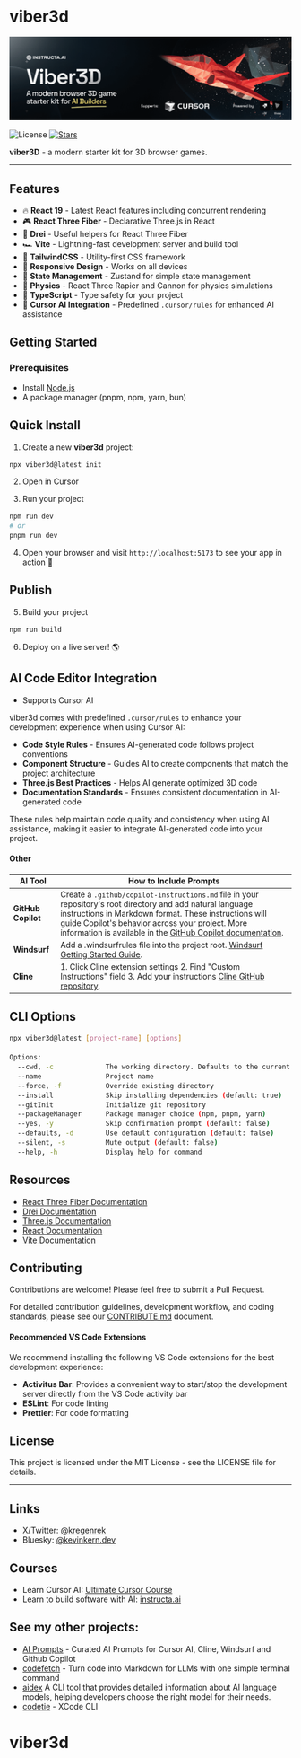 # viber3d

![viber3d banner](/public/images/banner.png)
<p>
  <img src="https://img.shields.io/badge/License-MIT-yellow?style=flat&colorA=18181B&colorB=28CF8D" alt="License">
  <a href="https://github.com/instructa/viber3d/stargazers"><img src="https://img.shields.io/github/stars/instructa/viber3d.svg?style=flat&colorA=18181B&colorB=28CF8D" alt="Stars"></a>
</p>

**viber3D** - a modern starter kit for 3D browser games.

---

## Features

- 🔥 **React 19** - Latest React features including concurrent rendering
- 🎮 **React Three Fiber** - Declarative Three.js in React
- 🧰 **Drei** - Useful helpers for React Three Fiber
- 🏎️ **Vite** - Lightning-fast development server and build tool
- 🎨 **TailwindCSS** - Utility-first CSS framework
- 📱 **Responsive Design** - Works on all devices
- 🧠 **State Management** - Zustand for simple state management
- 🔋 **Physics** - React Three Rapier and Cannon for physics simulations
- 📏 **TypeScript** - Type safety for your project
- 🤖 **Cursor AI Integration** - Predefined `.cursor/rules` for enhanced AI assistance

## Getting Started

### Prerequisites

- Install [Node.js](https://nodejs.org/en/download)
- A package manager (pnpm, npm, yarn, bun)

## Quick Install

1. Create a new **viber3d** project:
```bash
npx viber3d@latest init
```

2. Open in Cursor

3. Run your project
```bash
npm run dev
# or
pnpm run dev
```

4. Open your browser and visit `http://localhost:5173` to see your app in action 🥳

## Publish

5. Build your project
```
npm run build
```

6. Deploy on a live server! 🌎

## AI Code Editor Integration

* Supports Cursor AI

viber3d comes with predefined `.cursor/rules` to enhance your development experience when using Cursor AI:

- **Code Style Rules** - Ensures AI-generated code follows project conventions
- **Component Structure** - Guides AI to create components that match the project architecture
- **Three.js Best Practices** - Helps AI generate optimized 3D code
- **Documentation Standards** - Ensures consistent documentation in AI-generated code

These rules help maintain code quality and consistency when using AI assistance, making it easier to integrate AI-generated code into your project.

#### Other

| AI Tool           | How to Include Prompts                                                                                                                                                                                                                 |
|-------------------|-----------------------------------------------------------------------------------------------------------------------------------------------------------------------------------------------------------------------------------------|
| **GitHub Copilot**| Create a `.github/copilot-instructions.md` file in your repository's root directory and add natural language instructions in Markdown format. These instructions will guide Copilot's behavior across your project. More information is available in the [GitHub Copilot documentation](https://docs.github.com/copilot/customizing-copilot/adding-custom-instructions-for-github-copilot). |
| **Windsurf**      | Add a .windsurfrules file into the project root. [Windsurf Getting Started Guide](https://docs.codeium.com/windsurf/getting-started). |
| **Cline**         | 1. Click Cline extension settings 2. Find "Custom Instructions" field 3. Add your instructions  [Cline GitHub repository](https://cline.bot/faq). |

## CLI Options

```bash
npx viber3d@latest [project-name] [options]

Options:
  --cwd, -c             The working directory. Defaults to the current directory
  --name                Project name
  --force, -f           Override existing directory
  --install             Skip installing dependencies (default: true)
  --gitInit             Initialize git repository
  --packageManager      Package manager choice (npm, pnpm, yarn)
  --yes, -y             Skip confirmation prompt (default: false)
  --defaults, -d        Use default configuration (default: false)
  --silent, -s          Mute output (default: false)
  --help, -h            Display help for command
```

## Resources

- [React Three Fiber Documentation](https://docs.pmnd.rs/react-three-fiber)
- [Drei Documentation](https://github.com/pmndrs/drei)
- [Three.js Documentation](https://threejs.org/docs/)
- [React Documentation](https://react.dev/)
- [Vite Documentation](https://vitejs.dev/guide/)

## Contributing

Contributions are welcome! Please feel free to submit a Pull Request.

For detailed contribution guidelines, development workflow, and coding standards, please see our [CONTRIBUTE.md](CONTRIBUTE.md) document.


#### Recommended VS Code Extensions

We recommend installing the following VS Code extensions for the best development experience:

- **Activitus Bar**: Provides a convenient way to start/stop the development server directly from the VS Code activity bar
- **ESLint**: For code linting
- **Prettier**: For code formatting

## License

This project is licensed under the MIT License - see the LICENSE file for details.

---


## Links

- X/Twitter: [@kregenrek](https://x.com/kregenrek)
- Bluesky: [@kevinkern.dev](https://bsky.app/profile/kevinkern.dev)

## Courses
- Learn Cursor AI: [Ultimate Cursor Course](https://www.instructa.ai/en/cursor-ai)
- Learn to build software with AI: [instructa.ai](https://www.instructa.ai)

## See my other projects:

* [AI Prompts](https://github.com/instructa/ai-prompts/blob/main/README.md) - Curated AI Prompts for Cursor AI, Cline, Windsurf and Github Copilot
* [codefetch](https://github.com/regenrek/codefetch) - Turn code into Markdown for LLMs with one simple terminal command
* [aidex](https://github.com/regenrek/aidex) A CLI tool that provides detailed information about AI language models, helping developers choose the right model for their needs.
* [codetie](https://github.com/codetie-ai/codetie) - XCode CLI
# viber3d
